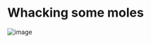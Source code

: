 # Whacking some moles

![image](https://github.com/aare-mikael/whack-a-mole/assets/69363091/6eef813e-b48b-4f29-8667-1b2589b4fd97)
